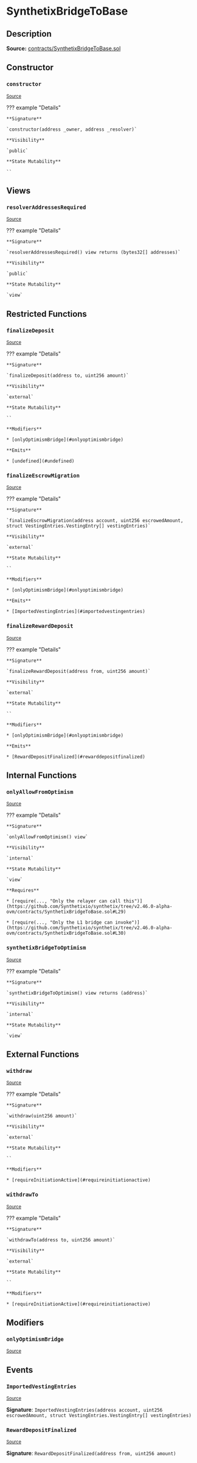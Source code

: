 # SynthetixBridgeToBase

## Description

**Source:** [contracts/SynthetixBridgeToBase.sol](https://github.com/Synthetixio/synthetix/tree/v2.46.0-alpha-ovm/contracts/SynthetixBridgeToBase.sol)

## Constructor

### `constructor`

<sub>[Source](https://github.com/Synthetixio/synthetix/tree/v2.46.0-alpha-ovm/contracts/SynthetixBridgeToBase.sol#L18)</sub>

??? example "Details"

    **Signature**

    `constructor(address _owner, address _resolver)`

    **Visibility**

    `public`

    **State Mutability**

    ``

## Views

### `resolverAddressesRequired`

<sub>[Source](https://github.com/Synthetixio/synthetix/tree/v2.46.0-alpha-ovm/contracts/SynthetixBridgeToBase.sol#L40)</sub>

??? example "Details"

    **Signature**

    `resolverAddressesRequired() view returns (bytes32[] addresses)`

    **Visibility**

    `public`

    **State Mutability**

    `view`

## Restricted Functions

### `finalizeDeposit`

<sub>[Source](https://github.com/Synthetixio/synthetix/tree/v2.46.0-alpha-ovm/contracts/SynthetixBridgeToBase.sol#L94)</sub>

??? example "Details"

    **Signature**

    `finalizeDeposit(address to, uint256 amount)`

    **Visibility**

    `external`

    **State Mutability**

    ``

    **Modifiers**

    * [onlyOptimismBridge](#onlyoptimismbridge)

    **Emits**

    * [undefined](#undefined)

### `finalizeEscrowMigration`

<sub>[Source](https://github.com/Synthetixio/synthetix/tree/v2.46.0-alpha-ovm/contracts/SynthetixBridgeToBase.sol#L80)</sub>

??? example "Details"

    **Signature**

    `finalizeEscrowMigration(address account, uint256 escrowedAmount, struct VestingEntries.VestingEntry[] vestingEntries)`

    **Visibility**

    `external`

    **State Mutability**

    ``

    **Modifiers**

    * [onlyOptimismBridge](#onlyoptimismbridge)

    **Emits**

    * [ImportedVestingEntries](#importedvestingentries)

### `finalizeRewardDeposit`

<sub>[Source](https://github.com/Synthetixio/synthetix/tree/v2.46.0-alpha-ovm/contracts/SynthetixBridgeToBase.sol#L102)</sub>

??? example "Details"

    **Signature**

    `finalizeRewardDeposit(address from, uint256 amount)`

    **Visibility**

    `external`

    **State Mutability**

    ``

    **Modifiers**

    * [onlyOptimismBridge](#onlyoptimismbridge)

    **Emits**

    * [RewardDepositFinalized](#rewarddepositfinalized)

## Internal Functions

### `onlyAllowFromOptimism`

<sub>[Source](https://github.com/Synthetixio/synthetix/tree/v2.46.0-alpha-ovm/contracts/SynthetixBridgeToBase.sol#L26)</sub>

??? example "Details"

    **Signature**

    `onlyAllowFromOptimism() view`

    **Visibility**

    `internal`

    **State Mutability**

    `view`

    **Requires**

    * [require(..., "Only the relayer can call this")](https://github.com/Synthetixio/synthetix/tree/v2.46.0-alpha-ovm/contracts/SynthetixBridgeToBase.sol#L29)

    * [require(..., "Only the L1 bridge can invoke")](https://github.com/Synthetixio/synthetix/tree/v2.46.0-alpha-ovm/contracts/SynthetixBridgeToBase.sol#L30)

### `synthetixBridgeToOptimism`

<sub>[Source](https://github.com/Synthetixio/synthetix/tree/v2.46.0-alpha-ovm/contracts/SynthetixBridgeToBase.sol#L22)</sub>

??? example "Details"

    **Signature**

    `synthetixBridgeToOptimism() view returns (address)`

    **Visibility**

    `internal`

    **State Mutability**

    `view`

## External Functions

### `withdraw`

<sub>[Source](https://github.com/Synthetixio/synthetix/tree/v2.46.0-alpha-ovm/contracts/SynthetixBridgeToBase.sol#L50)</sub>

??? example "Details"

    **Signature**

    `withdraw(uint256 amount)`

    **Visibility**

    `external`

    **State Mutability**

    ``

    **Modifiers**

    * [requireInitiationActive](#requireinitiationactive)

### `withdrawTo`

<sub>[Source](https://github.com/Synthetixio/synthetix/tree/v2.46.0-alpha-ovm/contracts/SynthetixBridgeToBase.sol#L54)</sub>

??? example "Details"

    **Signature**

    `withdrawTo(address to, uint256 amount)`

    **Visibility**

    `external`

    **State Mutability**

    ``

    **Modifiers**

    * [requireInitiationActive](#requireinitiationactive)

## Modifiers

### `onlyOptimismBridge`

<sub>[Source](https://github.com/Synthetixio/synthetix/tree/v2.46.0-alpha-ovm/contracts/SynthetixBridgeToBase.sol#L33)</sub>

## Events

### `ImportedVestingEntries`

<sub>[Source](https://github.com/Synthetixio/synthetix/tree/v2.46.0-alpha-ovm/contracts/SynthetixBridgeToBase.sol#L110)</sub>

**Signature**: `ImportedVestingEntries(address account, uint256 escrowedAmount, struct VestingEntries.VestingEntry[] vestingEntries)`

### `RewardDepositFinalized`

<sub>[Source](https://github.com/Synthetixio/synthetix/tree/v2.46.0-alpha-ovm/contracts/SynthetixBridgeToBase.sol#L116)</sub>

**Signature**: `RewardDepositFinalized(address from, uint256 amount)`
